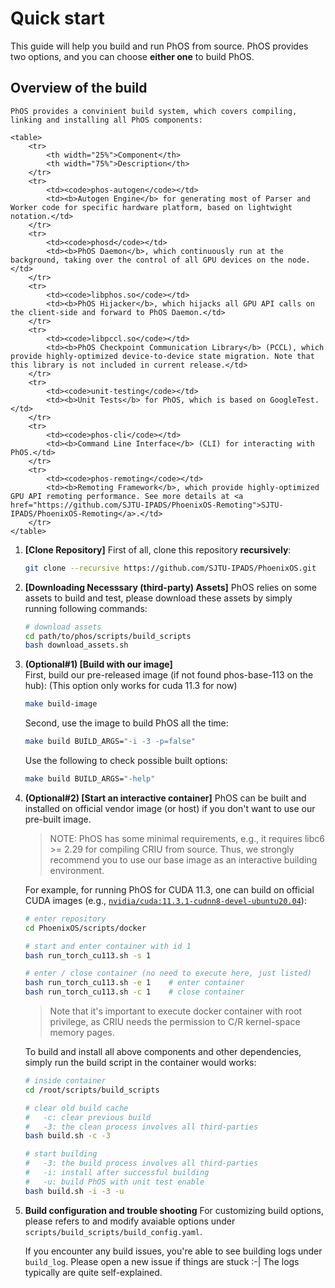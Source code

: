 # Quick start 

This guide will help you build and run PhOS from source. 
PhOS provides two options, and you can choose **either one** to build PhOS. 

## Overview of the build 

    PhOS provides a convinient build system, which covers compiling, linking and installing all PhOS components:

    <table>
        <tr>
            <th width="25%">Component</th>
            <th width="75%">Description</th>
        </tr>
        <tr>
            <td><code>phos-autogen</code></td>
            <td><b>Autogen Engine</b> for generating most of Parser and Worker code for specific hardware platform, based on lightwight notation.</td>
        </tr>
        <tr>
            <td><code>phosd</code></td>
            <td><b>PhOS Daemon</b>, which continuously run at the background, taking over the control of all GPU devices on the node.</td>
        </tr>
        <tr>
            <td><code>libphos.so</code></td>
            <td><b>PhOS Hijacker</b>, which hijacks all GPU API calls on the client-side and forward to PhOS Daemon.</td>
        </tr>
        <tr>
            <td><code>libpccl.so</code></td>
            <td><b>PhOS Checkpoint Communication Library</b> (PCCL), which provide highly-optimized device-to-device state migration. Note that this library is not included in current release.</td>
        </tr>
        <tr>
            <td><code>unit-testing</code></td>
            <td><b>Unit Tests</b> for PhOS, which is based on GoogleTest.</td>
        </tr>
        <tr>
            <td><code>phos-cli</code></td>
            <td><b>Command Line Interface</b> (CLI) for interacting with PhOS.</td>
        </tr>
        <tr>
            <td><code>phos-remoting</code></td>
            <td><b>Remoting Framework</b>, which provide highly-optimized GPU API remoting performance. See more details at <a href="https://github.com/SJTU-IPADS/PhoenixOS-Remoting">SJTU-IPADS/PhoenixOS-Remoting</a>.</td>
        </tr>
    </table>


1. **[Clone Repository]**
    First of all, clone this repository **recursively**:

    ```bash
    git clone --recursive https://github.com/SJTU-IPADS/PhoenixOS.git
    ```

2. **[Downloading Necesssary (third-party) Assets]**
    PhOS relies on some assets to build and test,
    please download these assets by simply running following commands:

    ```bash
    # download assets
    cd path/to/phos/scripts/build_scripts
    bash download_assets.sh
    ```    

3. **(Optional#1) [Build with our image]**    
    First, build our pre-released image (if not found phos-base-113 on the hub):
    (This option only works for cuda 11.3 for now)
    
    ```bash
    make build-image
    ```

    Second, use the image to build PhOS all the time:
    
    ```bash
    make build BUILD_ARGS="-i -3 -p=false" 
    ```

    Use the following to check possible built options:

    ```bash
    make build BUILD_ARGS="-help"
    ```

3. **(Optional#2) [Start an interactive container]**
    PhOS can be built and installed on official vendor image (or host) 
    if you don't want to use our pre-built image. 

    > NOTE: PhOS has some minimal requirements, e.g., it requires libc6 >= 2.29 for compiling CRIU from source. Thus, we strongly recommend you to use our base image as an interactive building environment.

    For example, for running PhOS for CUDA 11.3,
    one can build on official CUDA images
    (e.g., [`nvidia/cuda:11.3.1-cudnn8-devel-ubuntu20.04`](https://hub.docker.com/layers/nvidia/cuda/11.3.1-cudnn8-devel-ubuntu20.04/images/sha256-459c130c94363099b02706b9b25d9fe5822ea233203ce9fbf8dfd276a55e7e95)):


    ```bash
    # enter repository
    cd PhoenixOS/scripts/docker

    # start and enter container with id 1
    bash run_torch_cu113.sh -s 1

    # enter / close container (no need to execute here, just listed)
    bash run_torch_cu113.sh -e 1    # enter container
    bash run_torch_cu113.sh -c 1    # close container
    ```

    > Note that it's important to execute docker container with root privilege, as CRIU needs the permission to C/R kernel-space memory pages.

    To build and install all above components and other dependencies, simply run the build script in the container would works:

    ```bash
    # inside container
    cd /root/scripts/build_scripts

    # clear old build cache
    #   -c: clear previous build
    #   -3: the clean process involves all third-parties
    bash build.sh -c -3

    # start building
    #   -3: the build process involves all third-parties
    #   -i: install after successful building
    #   -u: build PhOS with unit test enable
    bash build.sh -i -3 -u
    ```

4. **Build configuration and trouble shooting**
    For customizing build options, please refers to and modify avaiable options under `scripts/build_scripts/build_config.yaml`.

    If you encounter any build issues, you're able to see building logs under `build_log`. Please open a new issue if things are stuck :-| The logs typically are quite self-explained. 